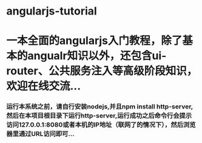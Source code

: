 # angularjs-tutorial
# 一本全面的angularjs入门教程，除了基本的angualr知识以外，还包含ui-router、公共服务注入等高级阶段知识，欢迎在线交流...
### 运行本系统之前，请自行安装nodejs,并且npm install http-server,然后在本项目根目录下运行http-server,运行成功之后命令行会提示访问127.0.0.1:8080或者本机的IP地址（联网了的情况下），然后浏览器里通过URL访问即可...
